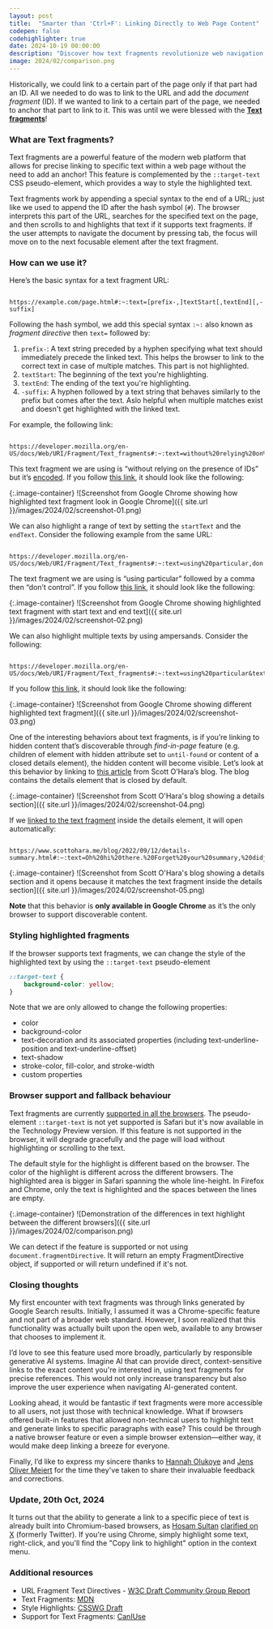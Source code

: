 ```yaml
---
layout: post
title:  "Smarter than 'Ctrl+F': Linking Directly to Web Page Content"
codepen: false
codehighlighter: true
date: 2024-10-19 00:00:00
description: "Discover how text fragments revolutionize web navigation. Learn to link directly to specific text on any web page, surpassing traditional 'Ctrl+F' searches. Explore this powerful, user-friendly feature for precise content sharing and improved web experiences."
image: 2024/02/comparison.png
---
```


Historically, we could link to a certain part of the page only if that part had an ID. All we needed to do was to link to the URL and add the *document fragment* (ID). If we wanted to link to a certain part of the page, we needed to anchor that part to link to it. This was until we were blessed with the **[Text fragments](https://wicg.github.io/scroll-to-text-fragment/)**!

### What are Text fragments?

Text fragments are a powerful feature of the modern web platform that allows for precise linking to specific text within a web page without the need to add an anchor! This feature is complemented by the `::target-text` CSS pseudo-element, which provides a way to style the highlighted text.

Text fragments work by appending a special syntax to the end of a URL; just like we used to append the ID after the hash symbol (`#`). The browser interprets this part of the URL, searches for the specified text on the page, and then scrolls to and highlights that text if it supports text fragments. If the user attempts to navigate the document by pressing tab, the focus will move on to the next focusable element after the text fragment.
### How can we use it?

Here’s the basic syntax for a text fragment URL:

```url

https://example.com/page.html#:~:text=[prefix-,]textStart[,textEnd][,-suffix]

```

Following the hash symbol, we add this special syntax `:~:` also known as *fragment directive* then `text=` followed by:

1. `prefix-`: A text string preceded by a hyphen specifying what text should immediately precede the linked text. This helps the browser to link to the correct text in case of multiple matches. This part is not highlighted.
2. `textStart`: The beginning of the text you're highlighting.
3. `textEnd`: The ending of the text you're highlighting.
4. `-suffix`: A hyphen followed by a text string that behaves similarly to the prefix but comes after the text. Aslo helpful when multiple matches exist and doesn't get highlighted with the linked text.

For example, the following link:

```url

https://developer.mozilla.org/en-US/docs/Web/URI/Fragment/Text_fragments#:~:text=without%20relying%20on%20the%20presence%20of%20IDs

```

This text fragment we are using is “without relying on the presence of IDs” but it’s [encoded](https://developer.mozilla.org/en-US/docs/Web/JavaScript/Reference/Global_Objects/encodeURIComponent). If you follow [this link](https://developer.mozilla.org/en-US/docs/Web/URI/Fragment/Text_fragments#:~:text=without%20relying%20on%20the%20presence%20of%20IDs), it should look like the following:

{:.image-container}
![Screenshot from Google Chrome showing how highlighted text fragment look in Google Chrome]({{ site.url }}/images/2024/02/screenshot-01.png)

We can also highlight a range of text by setting the `startText` and the `endText`. Consider the following example from the same URL:

```url

https://developer.mozilla.org/en-US/docs/Web/URI/Fragment/Text_fragments#:~:text=using%20particular,don't%20control

```

The text fragment we are using is “using particular” followed by a comma then “don’t control”. If you follow [this link](https://developer.mozilla.org/en-US/docs/Web/URI/Fragment/Text_fragments#:~:text=using%20particular,don't%20control), it should look like the following:

{:.image-container}
![Screenshot from Google Chrome showing highlighted text fragment with start text and end text]({{ site.url }}/images/2024/02/screenshot-02.png)

We can also highlight multiple texts by using ampersands. Consider the following:

```url

https://developer.mozilla.org/en-US/docs/Web/URI/Fragment/Text_fragments#:~:text=using%20particular&text=it%20allows

```

If you follow [this link](https://developer.mozilla.org/en-US/docs/Web/URI/Fragment/Text_fragments#:~:text=using%20particular&text=it%20allows), it should look like the following:

{:.image-container}
![Screenshot from Google Chrome showing different highlighted text fragment]({{ site.url }}/images/2024/02/screenshot-03.png)

One of the interesting behaviors about text fragments, is if you’re linking to hidden content that’s discoverable through *find-in-page* feature (e.g. children of element with hidden attribute set to `until-found` or content of a closed details element), the hidden content will become visible. Let’s look at this behavior by linking to [this article](https://www.scottohara.me/blog/2022/09/12/details-summary.html) from Scott O’Hara’s blog. The blog contains the details element that is closed by default.

{:.image-container}
![Screenshot from Scott O'Hara's blog showing a details section]({{ site.url }}/images/2024/02/screenshot-04.png)

If we [linked to the text fragment](https://www.scottohara.me/blog/2022/09/12/details-summary.html#:~:text=Oh%20hi%20there.%20Forget%20your%20summary,%20didja) inside the details element, it will open automatically:

```url

https://www.scottohara.me/blog/2022/09/12/details-summary.html#:~:text=Oh%20hi%20there.%20Forget%20your%20summary,%20didja

```

{:.image-container}
![Screenshot from Scott O'Hara's blog showing a details section and it opens because it matches the text fragment inside the details section]({{ site.url }}/images/2024/02/screenshot-05.png)

**Note** that this behavior is **only available in Google Chrome** as it’s the only browser to support discoverable content.

### Styling highlighted fragments

If the browser supports text fragments, we can change the style of the highlighted text by using the `::target-text` pseudo-element

```css
::target-text {
    background-color: yellow;
}
```

Note that we are only allowed to change the following properties:

* color
* background-color
* text-decoration and its associated properties (including text-underline-position and text-underline-offset)
* text-shadow
* stroke-color, fill-color, and stroke-width
* custom properties

### Browser support and fallback behaviour

Text fragments are currently [supported in all the browsers](https://caniuse.com/mdn-html_elements_a_text_fragments). The pseudo-element `::target-text` is not yet supported is Safari but it's now available in the Technology Preview version. If this feature is not supported in the browser, it will degrade gracefully and the page will load without highlighting or scrolling to the text.

The default style for the highlight is different based on the browser. The color of the highlight is different across the different browsers. The highlighted area is bigger in Safari spanning the whole line-height. In Firefox and Chrome, only the text is highlighted and the spaces between the lines are empty.

{:.image-container}
![Demonstration of the differences in text highlight between the different browsers]({{ site.url }}/images/2024/02/comparison.png)

We can detect if the feature is supported or not using `document.fragmentDirective`. It will return an empty FragmentDirective object, if supported or will return undefined if it's not.


### Closing thoughts

My first encounter with text fragments was through links generated by Google Search results. Initially, I assumed it was a Chrome-specific feature and not part of a broader web standard. However, I soon realized that this functionality was actually built upon the open web, available to any browser that chooses to implement it.

I’d love to see this feature used more broadly, particularly by responsible generative AI systems. Imagine AI that can provide direct, context-sensitive links to the exact content you're interested in, using text fragments for precise references. This would not only increase transparency but also improve the user experience when navigating AI-generated content.

Looking ahead, it would be fantastic if text fragments were more accessible to all users, not just those with technical knowledge. What if browsers offered built-in features that allowed non-technical users to highlight text and generate links to specific paragraphs with ease? This could be through a native browser feature or even a simple browser extension—either way, it would make deep linking a breeze for everyone.

Finally, I’d like to express my sincere thanks to [Hannah Olukoye](https://hannaholukoye.com/) and [Jens Oliver Meiert](https://meiert.com/) for the time they've taken to share their invaluable feedback and corrections.

### Update, 20th Oct, 2024

It turns out that the ability to generate a link to a specific piece of text is already built into Chromium-based browsers, as [Hosam Sultan](https://x.com/HosamSultan_) [clarified on X](https://x.com/HosamSultan_/status/1847768998349328553) (formerly Twitter). If you're using Chrome, simply highlight some text, right-click, and you'll find the "Copy link to highlight" option in the context menu.

### Additional resources

- URL Fragment Text Directives - [W3C Draft Community Group Report](https://wicg.github.io/scroll-to-text-fragment/)
- Text Fragments: [MDN](https://developer.mozilla.org/en-US/docs/Web/URI/Fragment/Text_fragments)
- Style Highlights: [CSSWG Draft](https://drafts.csswg.org/css-pseudo/#highlight-styling)
- Support for Text Fragments: [CanIUse](https://caniuse.com/mdn-html_elements_a_text_fragments)

